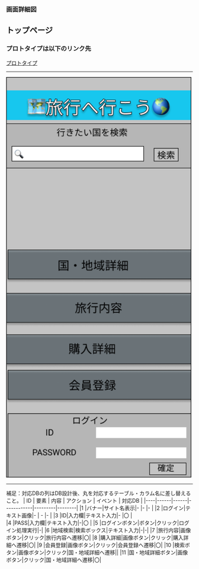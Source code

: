 ### 画面詳細図
## トップページ
### プロトタイプは以下のリンク先
[プロトタイプ](https://www.figma.com/file/YG5ey5pOtI5ZYlaZHWfvS7/Untitled?node-id=2%3A2)
*****
<img src="../img/top_page2.png" width="500">

*****
補足：対応DBの列はDB設計後、丸を対応するテーブル・カラム名に差し替えること。
| ID | 要素 | 内容 | アクション | イベント | 対応DB |
|----|------|------|------------|---------|--------|
|1   |バナー|サイト名表示|-      |-        |-       |
|2   |ログイン|テキスト画像|-    | -        |-      |
|3   |ID|入力欄|テキスト入力|-   |〇        |        
|4   |PASS|入力欄|テキスト入力|-|〇                  |
|5   |ログインボタン|ボタン|クリック|ログイン処理実行|-|
|6   |地域検索|検索ボックス|テキスト入力|-|-|
|7   |旅行内容|画像ボタン|クリック|旅行内容へ遷移|〇|
|8   |購入詳細|画像ボタン|クリック|購入詳細へ遷移|〇|
|9  |会員登録|画像ボタン|クリック|会員登録へ遷移|〇|
|10 |検索ボタン|画像ボタン|クリック|国・地域詳細へ遷移||
|11 |国・地域詳細ボタン|画像ボタン|クリック|国・地域詳細へ遷移|〇|
